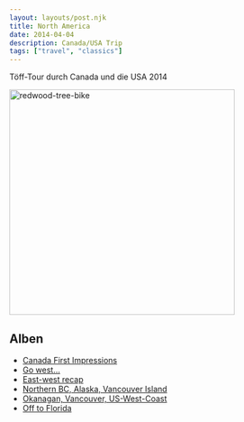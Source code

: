 ```yaml
---
layout: layouts/post.njk
title: North America
date: 2014-04-04
description: Canada/USA Trip
tags: ["travel", "classics"]
---
```


Töff-Tour durch Canada und die USA 2014


<img style="height: 400px;" src="https://i.ibb.co/4pW7ZxM/redwood-tree-bike.jpg" alt="redwood-tree-bike" border="0">

## Alben

* [Canada First Impressions](https://photos.app.goo.gl/ZW4RLpgAqQ7A8bXN7)
* [Go west...](https://photos.app.goo.gl/DLS6jJE7cLgAQqvM6)
* [East-west recap]()
* [Northern BC, Alaska, Vancouver Island]()
* [Okanagan, Vancouver, US-West-Coast]()
* [Off to Florida]()